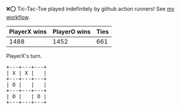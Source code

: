 :x::o: Tic-Tac-Toe played indefinitely by github action runners! See [my workflow](.github/workflows/play.yaml).

|PlayerX wins|PlayerO wins|Ties|
|-|-|-|
|1488|1452|661|

PlayerX's turn.

<pre>
+---+---+---+
| X | X |   |
+---+---+---+
| O |   |   |
+---+---+---+
| O |   | O |
+---+---+---+
</pre>
